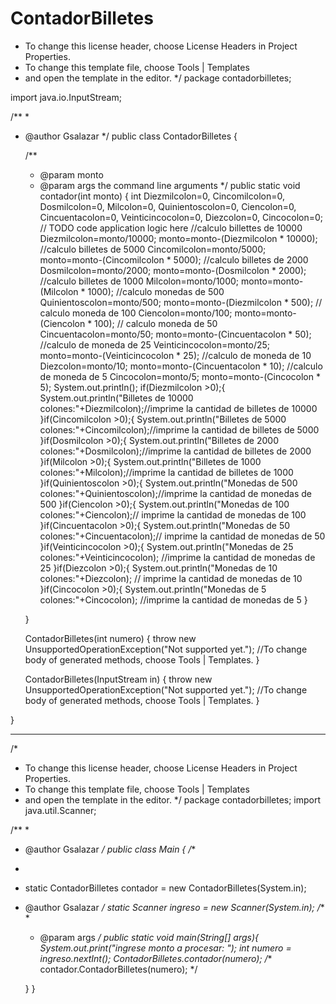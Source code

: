 # ContadorBilletes
 * To change this license header, choose License Headers in Project Properties.
 * To change this template file, choose Tools | Templates
 * and open the template in the editor.
 */
package contadorbilletes;

import java.io.InputStream;

/**
 *
 * @author Gsalazar
 */
public class ContadorBilletes {

    /**
     * @param monto
     * @param args the command line arguments
     */
    public static void contador(int monto) {
        int Diezmilcolon=0, Cincomilcolon=0, Dosmilcolon=0, Milcolon=0, Quinientoscolon=0, 
                Ciencolon=0, Cincuentacolon=0, Veinticincocolon=0, Diezcolon=0, Cincocolon=0; 
        // TODO code application logic here
        //calculo billettes de 10000
        Diezmilcolon=monto/10000;
        monto=monto-(Diezmilcolon * 10000);
        //calculo billetes de 5000
        Cincomilcolon=monto/5000;
        monto=monto-(Cincomilcolon * 5000);
        //calculo billetes de 2000
        Dosmilcolon=monto/2000;
        monto=monto-(Dosmilcolon * 2000);
        //calculo billetes de 1000
        Milcolon=monto/1000;
        monto=monto-(Milcolon * 1000);
        //calculo monedas de 500
        Quinientoscolon=monto/500;
        monto=monto-(Diezmilcolon * 500);
        // calculo moneda de 100
        Ciencolon=monto/100;
        monto=monto-(Ciencolon * 100);
        // calculo moneda de 50
        Cincuentacolon=monto/50;
        monto=monto-(Cincuentacolon * 50);
        //calculo de moneda de 25
        Veinticincocolon=monto/25;
        monto=monto-(Veinticincocolon * 25);
        //calculo de moneda de 10
        Diezcolon=monto/10;
        monto=monto-(Cincuentacolon * 10);
        //calculo de moneda de 5
        Cincocolon=monto/5;
        monto=monto-(Cincocolon * 5);
        System.out.println();
        if(Diezmilcolon >0);{
        System.out.println("Billetes de 10000 colones:"+Diezmilcolon);//imprime la cantidad de billetes de 10000
        }if(Cincomilcolon >0);{
        System.out.println("Billetes de 5000 colones:"+Cincomilcolon);//imprime la cantidad de billetes de 5000
        }if(Dosmilcolon >0);{
        System.out.println("Billetes de 2000 colones:"+Dosmilcolon);//imprime la cantidad de billetes de 2000
        }if(Milcolon >0);{
        System.out.println("Billetes de 1000 colones:"+Milcolon);//imprime la cantidad de billetes de 1000
        }if(Quinientoscolon >0);{
        System.out.println("Monedas de 500 colones:"+Quinientoscolon);//imprime la cantidad de monedas de 500
        }if(Ciencolon >0);{
        System.out.println("Monedas de 100 colones:"+Ciencolon);// imprime la cantidad de monedas de 100
        }if(Cincuentacolon >0);{
        System.out.println("Monedas de 50 colones:"+Cincuentacolon);// imprime la cantidad de monedas de 50
        }if(Veinticincocolon >0);{
        System.out.println("Monedas de 25 colones:"+Veinticincocolon); //imprime la cantidad de monedas de 25
        }if(Diezcolon >0);{
        System.out.println("Monedas de 10 colones:"+Diezcolon); // imprime la cantidad de monedas de 10
        }if(Cincocolon >0);{
        System.out.println("Monedas de 5 colones:"+Cincocolon); //imprime la cantidad de monedas de 5
    }


    }

    ContadorBilletes(int numero) {
        throw new UnsupportedOperationException("Not supported yet."); //To change body of generated methods, choose Tools | Templates.
    }

    ContadorBilletes(InputStream in) {
        throw new UnsupportedOperationException("Not supported yet."); //To change body of generated methods, choose Tools | Templates.
    }

 }




-------------------------------------------------------------------------------------------------------------------------------------------------

/*
 * To change this license header, choose License Headers in Project Properties.
 * To change this template file, choose Tools | Templates
 * and open the template in the editor.
 */
package contadorbilletes;
import java.util.Scanner;


/**
 *
 * @author Gsalazar
 */
public class Main {
/**
 *
 * static ContadorBilletes contador = new ContadorBilletes(System.in);
    
 * @author Gsalazar
 */
    static Scanner ingreso = new Scanner(System.in);
    /**
     *
     * @param args
     */
    public static void main(String[] args){
        System.out.print("ingrese monto a procesar:  ");
        int numero = ingreso.nextInt();
    ContadorBilletes.contador(numero);
    /**     contador.ContadorBilletes(numero); */

    }
}

